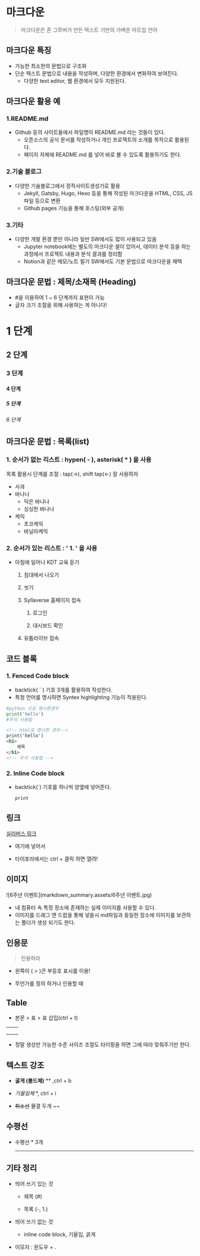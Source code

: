 # 마크다운

> 마크다운은 존 그루버가 만든 텍스트 기반의 가벼운 마트업 언어



## 마크다운 특징

- 가능한 최소한의 문법으로 구조화
- 단순 텍스트 문법으로 내용을 작성하며, 다양한 환경에서 변화하여 보여진다.
  - 다양한 text editor, 웹 환경에서 모두 지원된다.



## 마크다운 활용 예 

### 1.**README.md**

- Github 등의 사이트들에서 파일명이 README.md 라는 것들이 있다.
  - 오픈소스의 공식 문서를 작성하거나 개인 프로젝트의 소개를 목적으로 활용된다.
  - 페이지 자체에 README.md 를 넣어 바로 볼 수 있도록 활용하기도 한다.

### 2.**기술 블로그**

- 다양한 기술블로그에서 정적사이트생성기로 활용
  - Jekyll, Gatsby, Hugo, Hexo 등을 통해 작성된 마크다운을 HTML, CSS, JS 파일 등으로 변환
  - Github pages 기능을 통해 호스팅(외부 공개)

### 3.**기타**

- 다양한 개발 환경 뿐만 아니라 일반 SW에서도 많이 사용되고 있음
  - Jupyter notebook에는 별도의 마크다운 셀이 있어서, 데이터 분석 등을 하는 과정에서 프로젝트 내용과 분석 결과를 정리함
  - Notion과 같은 메모/노트 필기 SW에서도 기본 문법으로 마크다운을 채택



## 마크다운 문법 : 제목/소재목 (Heading)

- #을 이용하여 1 ~ 6 단계까지 표현이 가능
- 글자 크기 조절을 위해 사용하는 게 아니다!

# 1 단계

## 2 단계

### 3 단계

#### 4 단계

##### 5 단계

###### 6 단계



## 마크다운 문법 : 목록(list)

### 1. 순서가 없는 리스트 :  hypen( - ), asterisk( * )  을 사용

목록 활용시 단계를 조절 : tap(->), shift tap(<-) 잘 사용하자

- 사과 
- 바나나
  - 익은 바나나
  - 싱싱한 바나나
- 케익
  - 초코케익
  - 바닐라케익

### 2. 순서가 있는 리스트 :  ' 1. ' 을 사용

- 아침에 일어나 KDT 교육 듣기

  1. 침대에서 나오기

  2. 씻기

  3. Syllaverse 홈페이지 접속

     1. 로그인

     2. 대시보드 확인

  4. 유툽라이브 접속



## 코드 블록

### 1. Fenced Code block

- backtick( ` ) 기호 3개를 활용하여 작성한다.
- 특정 언어를 명시하면 Syntex highlighting 기능이 적용된다.

```python
#python 으로 명시한경우
print('hello')
#주석 사용법
```

```html
<!-- html로 명시한 경우--> 
print('hello')
<h1>
    제목
</h1>
<!-- 주석 사용법 -->
```



### 2. Inline Code block

- backtick(`) 기호를 하나씩 양옆에 넣어준다. 

  `print` 



## 링크

[실라버스 링크](https://syllaverse.com)

- []() 여기에 넣어서 

- 타이포라에서는 ctrl + 클릭 하면 열려!



## 이미지

![6주년 이벤트](markdown_summary.assets/6주년 이벤트.jpg)

- 내 컴퓨터 속 특정 장소에 존재하는 실제 이미지를 사용할 수 있다.
- 이미지를 드래그 앤 드랍을 통해 넣을시 md파일과 동일한 장소에 이미지를 보관하는 폴더가 생성 되기도 한다.



## 인용문

> 인용하라

- 왼쪽이 ( > )큰 부등호 표시를 이용!

- 무언가를 정의 하거나 인용할 때 



## Table

- 본문 > 표 > 표 삽입(ctrl + t)

|      |      |
| :--: | ---- |
|      |      |
|      |      |
|      |      |

- 정말 생성만 가능한 수준 사이즈 조절도 타이핑을 하면 그에 따라 맞춰주기만 한다.



## 텍스트 강조

- **굻게 (볼드체)** ** ,ctrl + b

- *기울임체*  *, ctrl + i

- ~~취소선~~ 물결 두개 ~~



## 수평선

- 수평선 * 3개

  ***

  



## 기타 정리

- 띄어 쓰기 있는 것

  - 제목 (#)

  - 목록 (-, 1.)


- 띄어 쓰기 없는 것
  - inline code block, 기울임, 굵게


- 이모지 : 윈도우 + .



